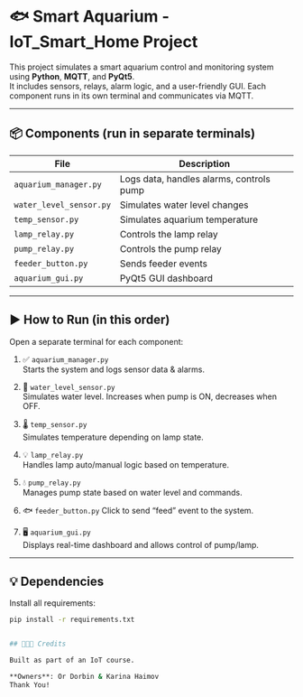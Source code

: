 # 🐟 Smart Aquarium - IoT_Smart_Home Project

This project simulates a smart aquarium control and monitoring system using **Python**, **MQTT**, and **PyQt5**.  
It includes sensors, relays, alarm logic, and a user-friendly GUI. Each component runs in its own terminal and communicates via MQTT.

---

## 📦 Components (run in separate terminals)

| File                      | Description                                  |
|---------------------------|----------------------------------------------|
| `aquarium_manager.py`     | Logs data, handles alarms, controls pump     |
| `water_level_sensor.py`   | Simulates water level changes                |
| `temp_sensor.py`          | Simulates aquarium temperature               |
| `lamp_relay.py`           | Controls the lamp relay                      |
| `pump_relay.py`           | Controls the pump relay                      |
| `feeder_button.py`        | Sends feeder events                          |
| `aquarium_gui.py`         | PyQt5 GUI dashboard                          |

---

## ▶️ How to Run (in this order)

Open a separate terminal for each component:

1. ✅ `aquarium_manager.py`  
   Starts the system and logs sensor data & alarms.

2. 🌊 `water_level_sensor.py`  
   Simulates water level. Increases when pump is ON, decreases when OFF.

3. 🌡️ `temp_sensor.py`  
   Simulates temperature depending on lamp state.

4. 💡 `lamp_relay.py`  
   Handles lamp auto/manual logic based on temperature.

5. 💧 `pump_relay.py`  
   Manages pump state based on water level and commands.

6. 🐟 `feeder_button.py`
   Click to send “feed” event to the system.

7. 🖥️ `aquarium_gui.py`  
   Displays real-time dashboard and allows control of pump/lamp.

---

## 💡 Dependencies

Install all requirements:

```bash
pip install -r requirements.txt


## 👩🏻‍💻 Credits

Built as part of an IoT course.

**Owners**: Or Dorbin & Karina Haimov
Thank You!

